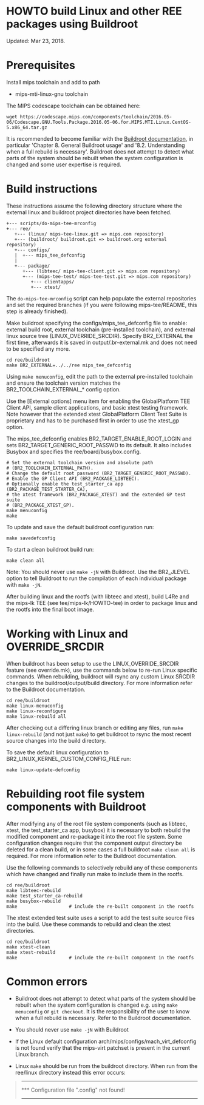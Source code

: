 HOWTO build Linux and other REE packages using Buildroot
========================================================

Updated: Mar 23, 2018.


Prerequisites
=============

Install mips toolchain and add to path
- mips-mti-linux-gnu toolchain

The MIPS codescape toolchain can be obtained here:

    wget https://codescape.mips.com/components/toolchain/2016.05-06/Codescape.GNU.Tools.Package.2016.05-06.for.MIPS.MTI.Linux.CentOS-5.x86_64.tar.gz


It is recommended to become familiar with the
[Buildroot documentation](https://buildroot.org/downloads/manual/manual.html),
in particular 'Chapter 8. General Buildroot usage' and '8.2. Understanding when
a full rebuild is necessary'. Buildroot does not attempt to detect what parts
of the system should be rebuilt when the system configuration is changed and
some user expertise is required.


Build instructions
==================

These instructions assume the following directory structure where the external
linux and buildroot project directories have been fetched.

    +--- scripts/do-mips-tee-mrconfig
    +--- ree/
       +--- (linux/ mips-tee-linux.git => mips.com repository)
       +--- (buildroot/ buildroot.git => buildroot.org external repository)
       +--- configs/
       |  +--- mips_tee_defconfig
       |
       +--- package/
          +--- (libteec/ mips-tee-client.git => mips.com repository)
          +--- (mips-tee-test/ mips-tee-test.git => mips.com repository)
             +--- clientapps/
             +--- xtest/

The `do-mips-tee-mrconfig` script can help populate the external repositories
and set the required branches (if you were following mips-tee/README, this step
is already finished).

Make buildroot specifying the configs/mips_tee_defconfig file to enable:
external build root, external toolchain (pre-installed toolchain), and external
linux source tree (LINUX_OVERRIDE_SRCDIR). Specify BR2_EXTERNAL the first time,
afterwards it is saved in output/.br-external.mk and does not need to be
specified any more.

    cd ree/buildroot
    make BR2_EXTERNAL=../../ree mips_tee_defconfig

Using `make menuconfig`, edit the path to the external pre-installed toolchain
and ensure the toolchain version matches the BR2_TOOLCHAIN_EXTERNAL_* config
option.

Use the [External options] menu item for enabling the GlobalPlatform TEE Client
API, sample client applications, and basic xtest testing framework.  Note
however that the extended xtest GlobalPlatform Client Test Suite is proprietary
and has to be purchased first in order to use the xtest_gp option.

The mips_tee_defconfig enables BR2_TARGET_ENABLE_ROOT_LOGIN and sets
BR2_TARGET_GENERIC_ROOT_PASSWD to its default. It also includes Busybox
and specifies the ree/board/busybox.config.

    # Set the external toolchain version and absolute path
    # (BR2_TOOLCHAIN_EXTERNAL_PATH).
    # Change the default root password (BR2_TARGET_GENERIC_ROOT_PASSWD).
    # Enable the GP Client API (BR2_PACKAGE_LIBTEEC).
    # Optionally enable the test_starter_ca app (BR2_PACKAGE_TEST_STARTER_CA),
    # the xtest framework (BR2_PACKAGE_XTEST) and the extended GP test suite
    # (BR2_PACKAGE_XTEST_GP).
    make menuconfig
    make

To update and save the default buildroot configuration run:

    make savedefconfig

To start a clean buildroot build run:

    make clean all

Note: You should never use `make -jN` with Buildroot. Use the BR2_JLEVEL option
to tell Buildroot to run the compilation of each individual package with `make
-jN`.

After building linux and the rootfs (with libteec and xtest), build L4Re and
the mips-lk TEE (see tee/mips-lk/HOWTO-tee) in order to package linux and the
rootfs into the final boot image.


Working with Linux and OVERRIDE_SRCDIR
======================================

When buildroot has been setup to use the LINUX_OVERRIDE_SRCDIR feature (see
override.mk), use the commands below to re-run Linux specific commands.  When
rebuilding, buildroot will rsync any custom Linux SRCDIR changes to the
buildroot/output/build directory.  For more information refer to the Buildroot
documentation.

    cd ree/buildroot
    make linux-menuconfig
    make linux-reconfigure
    make linux-rebuild all

After checking out a differing linux branch or editing any files, run
`make linux-rebuild` (and not just `make`) to get buildroot to rsync the most
recent source changes into the build directory.

To save the default linux configuration to BR2_LINUX_KERNEL_CUSTOM_CONFIG_FILE
run:

    make linux-update-defconfig


Rebuilding root file system components with Buildroot
=====================================================

After modifying any of the root file system components (such as libteec, xtest,
the test_starter_ca app, busybox) it is necessary to both rebuild the modified
component and re-package it into the root file system. Some configuration
changes require that the component output directory be deleted for a clean
build, or in some cases a full buildroot `make clean all` is required.  For
more information refer to the Buildroot documentation.

Use the following commands to selectively rebuild any of these components which
have changed and finally run make to include them in the rootfs.

    cd ree/buildroot
    make libteec-rebuild
    make test_starter_ca-rebuild
    make busybox-rebuild
    make                   # include the re-built component in the rootfs

The xtest extended test suite uses a script to add the test suite source files
into the build. Use these commands to rebuild and clean the xtest directories.

    cd ree/buildroot
    make xtest-clean
    make xtest-rebuild
    make                   # include the re-built component in the rootfs


Common errors
=============

- Buildroot does not attempt to detect what parts of the system should be
  rebuilt when the system configuration is changed e.g. using `make menuconfig`
  or `git checkout`. It is the responsibility of the user to know when a full
  rebuild is necessary. Refer to the Buildroot documentation.

- You should never use `make -jN` with Buildroot

- If the Linux default configuration arch/mips/configs/mach_virt_defconfig is
  not found verify that the mips-virt patchset is present in the current Linux
  branch.

- Linux `make` should be run from the buildroot directory. When run from the
  ree/linux directory instead this error occurs:

> ***
> *** Configuration file ".config" not found!
> ***

